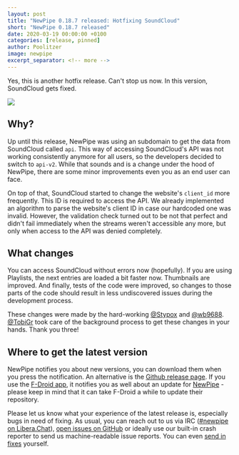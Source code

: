 ```yaml
---
layout: post
title: "NewPipe 0.18.7 released: Hotfixing SoundCloud"
short: "NewPipe 0.18.7 released"
date: 2020-03-19 00:00:00 +0100
categories: [release, pinned]
author: Poolitzer
image: newpipe
excerpt_separator: <!-- more -->
---
```


Yes, this is another hotfix release. Can't stop us now. In this version, SoundCloud gets fixed.<!-- more -->

<img src="{{ site.baseurl }}/img/0.18_hotfixes.jpg" class="img img-responsive" />

## Why?

Up until this release, NewPipe was using an subdomain to get the data from SoundCloud called `api`. This way of accessing SoundCloud's API was not working consistently anymore for all users, so the developers decided to switch to `api-v2`. While that sounds and is a change under the hood of NewPipe, there are some minor improvements even you as an end user can face.

On top of that, SoundCloud started to change the website's `client_id` more frequently. This ID is required to access the API. We already implemented an algorithm to parse the website's client ID in case our hardcoded one was invalid. However, the validation check turned out to be not that perfect and didn't fail immediately when the streams weren't accessible any more, but only when access to the API was denied completely.

## What changes

You can access SoundCloud without errors now (hopefully). If you are using Playlists, the next entries are loaded a bit faster now. Thumbnails are improved. And finally, tests of the code were improved, so changes to those parts of the code should result in less undiscovered issues during the development process.

These changes were made by the hard-working [@Stypox](https://github.com/Stypox) and [@wb9688](https://github.com/wb9688). [@TobiGr](https://github.com/TobiGr) took care of the background process to get these changes in your hands. Thank you three!

## Where to get the latest version

NewPipe notifies you about new versions, you can download them when you press the notification. An alternative is the [Github release page](https://github.com/TeamNewPipe/NewPipe/releases). If you use the [F-Droid app](https://f-droid.org/), it notifies you as well about an update for [NewPipe](https://f-droid.org/packages/org.schabi.newpipe/) - please keep in mind that it can take F-Droid a while to update their repository.

Please let us know what your experience of the latest release is, especially bugs in need of fixing. As usual, you can reach out to us via IRC ([#newpipe on Libera.Chat](ircs://irc.libera.chat:6697/newpipe)), [open issues on GitHub](https://github.com/TeamNewPipe/NewPipe/issues/new) or ideally use our built-in crash reporter to send us machine-readable issue reports. You can even [send in fixes](https://github.com/TeamNewPipe/NewPipe/blob/dev/.github/CONTRIBUTING.md#bug-fixing) yourself.
